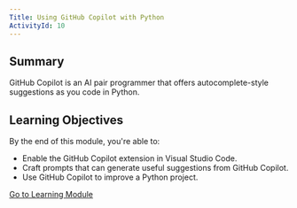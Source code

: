 ```yaml
---
Title: Using GitHub Copilot with Python
ActivityId: 10
---
```


## Summary

GitHub Copilot is an AI pair programmer that offers autocomplete-style suggestions as you code in Python.

## Learning Objectives

By the end of this module, you're able to:

- Enable the GitHub Copilot extension in Visual Studio Code.
- Craft prompts that can generate useful suggestions from GitHub Copilot.
- Use GitHub Copilot to improve a Python project.

[Go to Learning Module](https://learn.microsoft.com/en-us/training/modules/introduction-copilot-python/)
